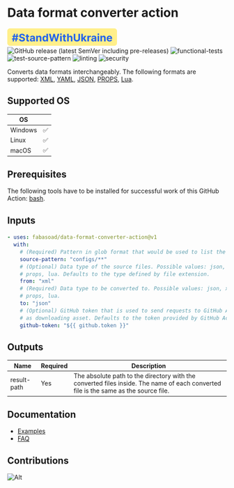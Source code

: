 # Data format converter action

[![Stand With Ukraine](https://raw.githubusercontent.com/vshymanskyy/StandWithUkraine/main/badges/StandWithUkraine.svg)](https://stand-with-ukraine.pp.ua)
![GitHub release (latest SemVer including pre-releases)](https://img.shields.io/github/v/release/fabasoad/data-format-converter-action?include_prereleases)
![functional-tests](https://github.com/fabasoad/data-format-converter-action/actions/workflows/functional-tests.yml/badge.svg)
![test-source-pattern](https://github.com/fabasoad/data-format-converter-action/actions/workflows/test-source-pattern.yml/badge.svg)
![linting](https://github.com/fabasoad/data-format-converter-action/actions/workflows/linting.yml/badge.svg)
![security](https://github.com/fabasoad/data-format-converter-action/actions/workflows/security.yml/badge.svg)

Converts data formats interchangeably. The following formats are supported: [XML](https://www.w3schools.com/xml/),
[YAML](https://yaml.org/), [JSON](https://www.json.org/json-en.html), [PROPS](https://www.ibm.com/docs/en/was/8.5.5?topic=SSEQTP_8.5.5/com.ibm.websphere.nd.multiplatform.doc/ae/rxml_prop_file_syntax.html),
[Lua](https://github.com/lua/lua).

## Supported OS

<!-- prettier-ignore-start -->
| OS      |                    |
|---------|--------------------|
| Windows | :white_check_mark: |
| Linux   | :white_check_mark: |
| macOS   | :white_check_mark: |
<!-- prettier-ignore-end -->

## Prerequisites

The following tools have to be installed for successful work of this GitHub Action:
[bash](https://www.gnu.org/software/bash/).

## Inputs

```yaml
- uses: fabasoad/data-format-converter-action@v1
  with:
    # (Required) Pattern in glob format that would be used to list the files.
    source-pattern: "configs/**"
    # (Optional) Data type of the source files. Possible values: json, xml, yaml,
    # props, lua. Defaults to the type defined by file extension.
    from: "xml"
    # (Required) Data type to be converted to. Possible values: json, xml, yaml,
    # props, lua.
    to: "json"
    # (Optional) GitHub token that is used to send requests to GitHub API such
    # as downloading asset. Defaults to the token provided by GitHub Actions environment.
    github-token: "${{ github.token }}"
```

## Outputs

<!-- prettier-ignore-start -->
| Name        | Required | Description                                                                                                                         |
|-------------|----------|-------------------------------------------------------------------------------------------------------------------------------------|
| result-path | Yes      | The absolute path to the directory with the converted files inside. The name of each converted file is the same as the source file. |
<!-- prettier-ignore-end -->

## Documentation

- [Examples](./docs/Examples.md)
- [FAQ](./docs/FAQ.md)

## Contributions

![Alt](https://repobeats.axiom.co/api/embed/6cfd2a64753a4c025099fea0e006aa7ec9d7c67a.svg "Repobeats analytics image")
